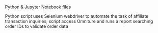Python & Jupyter Notebook files

P y t h o n   s c r i p t   u s e s   S e l e n i u m   w e b d r i v e r   t o   a u t o m a t e   t h e   t a s k   o f   a f f i l i a t e   t r a n s a c t i o n   i n q u i r i e s ;   s c r i p t   a c c e s s   O m n i t u r e   a n d   r u n s   a   r e p o r t   s e a r c h i n g   o r d e r   I D s   t o   v a l i d a t e   o r d e r   d a t a  
 